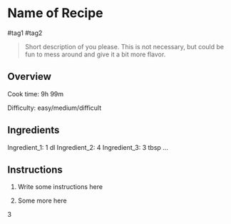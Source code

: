 # Name of Recipe

#tag1 #tag2

> Short description of you please. This is not necessary,
> but could be fun to mess around and give it a bit more flavor.

## Overview

Cook time: 9h 99m

Difficulty: easy/medium/difficult

## Ingredients

Ingredient_1: 1 dl
Ingredient_2: 4
Ingredient_3: 3 tbsp
...

## Instructions

1. Write some instructions here

2. Some more here

3
